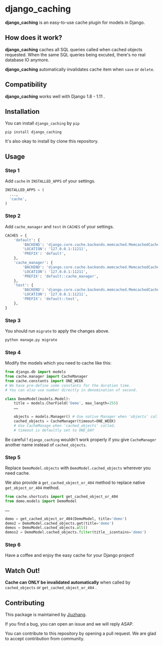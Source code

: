 # django_caching

**django_caching** is an easy-to-use cache plugin for models in Django.

## How does it work?

**django_caching** caches all SQL queries called when cached objects requested. When the same SQL queries being excuted, there's no real database IO anymore.

**django_caching** automatically invalidates cache item when `save` or `delete`. 

## Compatibility

**django_caching** works well with Django 1.8 - 1.11 .

## Installation

You can install `django_caching` by `pip`

```shell
pip install django_caching
```

It's also okay to install by clone this repository.

## Usage

### Step 1

Add `cache` in `INSTALLED_APPS` of your settings.

```python
INSTALLED_APPS = (
  ...,
  'cache',
)
```

### Step 2

Add `cache_manager` and `test` in `CACHES` of your settings.

```python
CACHES = {
    'default': {
        'BACKEND': 'django.core.cache.backends.memcached.MemcachedCache',
        'LOCATION': '127.0.0.1:11211',
        'PREFIX': 'default',
    },
    'cache_manager': {
        'BACKEND': 'django.core.cache.backends.memcached.MemcachedCache',
        'LOCATION': '127.0.0.1:11211',
        'PREFIX': 'default::cache_manager',
    },
    'test': {
        'BACKEND': 'django.core.cache.backends.memcached.MemcachedCache',
        'LOCATION': '127.0.0.1:11211',
        'PREFIX': 'default::test',
    },
}
```

### Step 3

You should run `migrate` to apply the changes above.

```sh
python manage.py migrate
```

### Step 4

Modify the models which you need to cache like this:

```python
from django.db import models
from cache.manager import CacheManager
from cache.constants import ONE_WEEK
# We have pre-define some constants for the duration time.
# You can also use number directly in denomination of second.

class DemoModel(models.Model):
    title = models.CharField('Demo', max_length=255)
    ……

    objects = models.Manager() # Use native Manager when 'objects' called 
    cached_objects = CacheManager(timeout=ONE_WEEK)
    # Use CacheManage when 'cached_objects' called.
    # timeout is defaultly set to ONE_DAY
```

Be careful ! `django_caching` wouldn't work properly if you give `CacheManager` another name instead of `cached_objects`.

### Step 5

Replace `DemoModel.objects` with `DemoModel.cached_objects` wherever you need cache.

We also provide a `get_cached_object_or_404` method to replace native `get_object_or_404` method.

```python
from cache.shortcuts import get_cached_object_or_404
from demo.models import DemoModel

……

demo = get_cached_object_or_404(DemoModel, title='demo')
demo2 = DemoModel.cached_objects.get(title='demo')
demos = DemoModel.cached_objects.all()
demos2 = DemoModel.cached_objects.filter(title__icontains='demo')
```

### Step 6

Have a coffee and enjoy the easy cache for your Django project!



## Watch Out!

**Cache can ONLY be invalidated automatically** when called by `cached_objects` or `get_cached_object_or_404` .



## Contributing

This package is maintained by [Jiuzhang](http://www.jiuzhang.com).

If you find a bug, you can open an issue and we will reply ASAP.

You can contribute to this repository by opening a pull request. We are glad to accept contribution from community.




